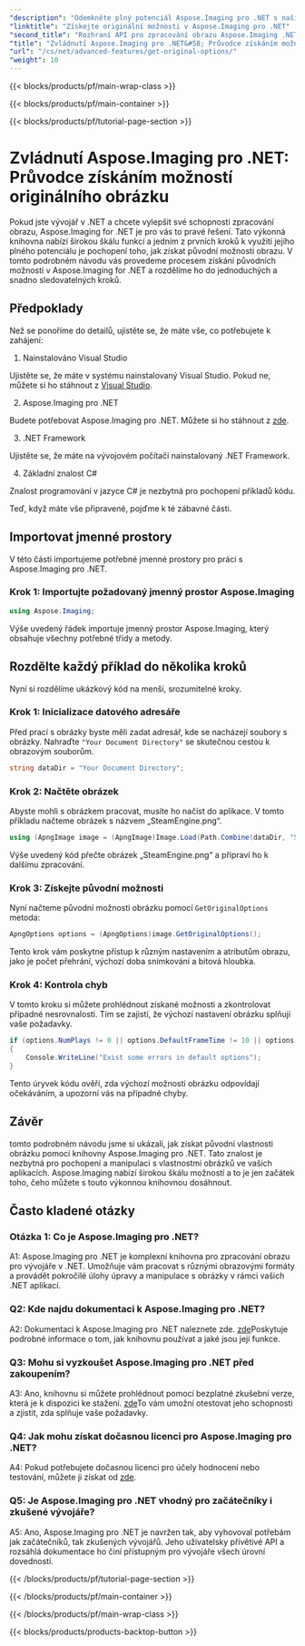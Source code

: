 ```yaml
---
"description": "Odemkněte plný potenciál Aspose.Imaging pro .NET s naším podrobným návodem k získání originálních možností. Naučte se, jak snadno pracovat s obrázky ve vašich .NET aplikacích."
"linktitle": "Získejte originální možnosti v Aspose.Imaging pro .NET"
"second_title": "Rozhraní API pro zpracování obrazu Aspose.Imaging .NET"
"title": "Zvládnutí Aspose.Imaging pro .NET&#58; Průvodce získáním možností originálního obrázku"
"url": "/cs/net/advanced-features/get-original-options/"
"weight": 10
---
```


{{< blocks/products/pf/main-wrap-class >}}

{{< blocks/products/pf/main-container >}}

{{< blocks/products/pf/tutorial-page-section >}}

# Zvládnutí Aspose.Imaging pro .NET: Průvodce získáním možností originálního obrázku

Pokud jste vývojář v .NET a chcete vylepšit své schopnosti zpracování obrazu, Aspose.Imaging for .NET je pro vás to pravé řešení. Tato výkonná knihovna nabízí širokou škálu funkcí a jedním z prvních kroků k využití jejího plného potenciálu je pochopení toho, jak získat původní možnosti obrazu. V tomto podrobném návodu vás provedeme procesem získání původních možností v Aspose.Imaging for .NET a rozdělíme ho do jednoduchých a snadno sledovatelných kroků.

## Předpoklady

Než se ponoříme do detailů, ujistěte se, že máte vše, co potřebujete k zahájení:

1. Nainstalováno Visual Studio

Ujistěte se, že máte v systému nainstalovaný Visual Studio. Pokud ne, můžete si ho stáhnout z [Visual Studio](https://visualstudio.microsoft.com/).

2. Aspose.Imaging pro .NET

Budete potřebovat Aspose.Imaging pro .NET. Můžete si ho stáhnout z [zde](https://releases.aspose.com/imaging/net/).

3. .NET Framework

Ujistěte se, že máte na vývojovém počítači nainstalovaný .NET Framework.

4. Základní znalost C#

Znalost programování v jazyce C# je nezbytná pro pochopení příkladů kódu.

Teď, když máte vše připravené, pojďme k té zábavné části.

## Importovat jmenné prostory

V této části importujeme potřebné jmenné prostory pro práci s Aspose.Imaging pro .NET.

### Krok 1: Importujte požadovaný jmenný prostor Aspose.Imaging

```csharp
using Aspose.Imaging;
```

Výše uvedený řádek importuje jmenný prostor Aspose.Imaging, který obsahuje všechny potřebné třídy a metody.

## Rozdělte každý příklad do několika kroků

Nyní si rozdělíme ukázkový kód na menší, srozumitelné kroky.

### Krok 1: Inicializace datového adresáře

Před prací s obrázky byste měli zadat adresář, kde se nacházejí soubory s obrázky. Nahraďte `"Your Document Directory"` se skutečnou cestou k obrazovým souborům.

```csharp
string dataDir = "Your Document Directory";
```

### Krok 2: Načtěte obrázek

Abyste mohli s obrázkem pracovat, musíte ho načíst do aplikace. V tomto příkladu načteme obrázek s názvem „SteamEngine.png“.

```csharp
using (ApngImage image = (ApngImage)Image.Load(Path.Combine(dataDir, "SteamEngine.png")))
```

Výše uvedený kód přečte obrázek „SteamEngine.png“ a připraví ho k dalšímu zpracování.

### Krok 3: Získejte původní možnosti

Nyní načteme původní možnosti obrázku pomocí `GetOriginalOptions` metoda:

```csharp
ApngOptions options = (ApngOptions)image.GetOriginalOptions();
```

Tento krok vám poskytne přístup k různým nastavením a atributům obrazu, jako je počet přehrání, výchozí doba snímkování a bitová hloubka.

### Krok 4: Kontrola chyb

V tomto kroku si můžete prohlédnout získané možnosti a zkontrolovat případné nesrovnalosti. Tím se zajistí, že výchozí nastavení obrázku splňují vaše požadavky.

```csharp
if (options.NumPlays != 0 || options.DefaultFrameTime != 10 || options.BitDepth != 8)
{
    Console.WriteLine("Exist some errors in default options");
}
```

Tento úryvek kódu ověří, zda výchozí možnosti obrázku odpovídají očekáváním, a upozorní vás na případné chyby.

## Závěr

tomto podrobném návodu jsme si ukázali, jak získat původní vlastnosti obrázku pomocí knihovny Aspose.Imaging pro .NET. Tato znalost je nezbytná pro pochopení a manipulaci s vlastnostmi obrázků ve vašich aplikacích. Aspose.Imaging nabízí širokou škálu možností a to je jen začátek toho, čeho můžete s touto výkonnou knihovnou dosáhnout.

## Často kladené otázky

### Otázka 1: Co je Aspose.Imaging pro .NET?

A1: Aspose.Imaging pro .NET je komplexní knihovna pro zpracování obrazu pro vývojáře v .NET. Umožňuje vám pracovat s různými obrazovými formáty a provádět pokročilé úlohy úpravy a manipulace s obrázky v rámci vašich .NET aplikací.

### Q2: Kde najdu dokumentaci k Aspose.Imaging pro .NET?

A2: Dokumentaci k Aspose.Imaging pro .NET naleznete zde. [zde](https://reference.aspose.com/imaging/net/)Poskytuje podrobné informace o tom, jak knihovnu používat a jaké jsou její funkce.

### Q3: Mohu si vyzkoušet Aspose.Imaging pro .NET před zakoupením?

A3: Ano, knihovnu si můžete prohlédnout pomocí bezplatné zkušební verze, která je k dispozici ke stažení. [zde](https://releases.aspose.com/)To vám umožní otestovat jeho schopnosti a zjistit, zda splňuje vaše požadavky.

### Q4: Jak mohu získat dočasnou licenci pro Aspose.Imaging pro .NET?

A4: Pokud potřebujete dočasnou licenci pro účely hodnocení nebo testování, můžete ji získat od [zde](https://purchase.aspose.com/temporary-license/).

### Q5: Je Aspose.Imaging pro .NET vhodný pro začátečníky i zkušené vývojáře?

A5: Ano, Aspose.Imaging pro .NET je navržen tak, aby vyhovoval potřebám jak začátečníků, tak zkušených vývojářů. Jeho uživatelsky přívětivé API a rozsáhlá dokumentace ho činí přístupným pro vývojáře všech úrovní dovedností.

{{< /blocks/products/pf/tutorial-page-section >}}

{{< /blocks/products/pf/main-container >}}

{{< /blocks/products/pf/main-wrap-class >}}

{{< blocks/products/products-backtop-button >}}